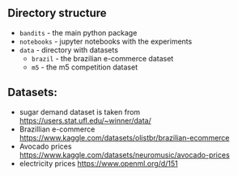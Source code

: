 ## Directory structure

- `bandits` - the main python package
- `notebooks` - jupyter notebooks with the experiments
- `data` - directory with datasets
  - `brazil` - the brazilian e-commerce dataset
  - `m5` - the m5 competition dataset

## Datasets:

- sugar demand dataset is taken from https://users.stat.ufl.edu/~winner/data/
- Brazillian e-commerce https://www.kaggle.com/datasets/olistbr/brazilian-ecommerce
- Avocado prices https://www.kaggle.com/datasets/neuromusic/avocado-prices
- electricity prices https://www.openml.org/d/151
